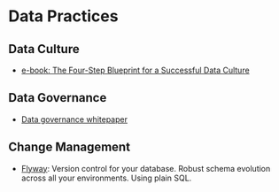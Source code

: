 # Data Practices

## Data Culture
- [e-book: The Four-Step Blueprint for a Successful Data Culture](https://discover.looker.com/rs/131-VDZ-197/images/BlueprintforaSuccessfulDataCultureEbook.pdf)

## Data Governance
- [Data governance whitepaper](http://services.google.com/fh/files/misc/principles_best_practices_for_data-governance.pdf)

## Change Management
- [Flyway](https://flywaydb.org/): Version control for your database. Robust schema evolution across all your environments. Using plain SQL.